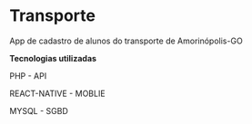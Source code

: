 # Transporte
App de cadastro de alunos do transporte de Amorinópolis-GO

**Tecnologias utilizadas**

PHP - API

REACT-NATIVE - MOBLIE

MYSQL - SGBD
